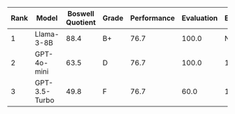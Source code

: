 | Rank | Model | Boswell Quotient | Grade | Performance | Evaluation | Efficiency |
|------|-------|-----------------|-------|------------|------------|------------|
| 1 | Llama-3-8B | 88.4 | B+ | 76.7 | 100.0 | N/A |
| 2 | GPT-4o-mini | 63.5 | D | 76.7 | 100.0 | 13.8 |
| 3 | GPT-3.5-Turbo | 49.8 | F | 76.7 | 60.0 | 12.7 |
